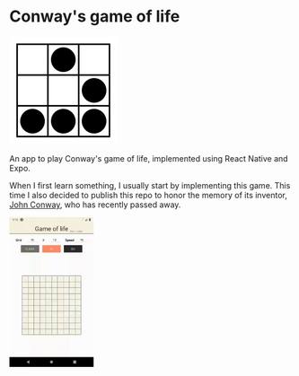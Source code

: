 # Conway's game of life

![Glider](/assets/icon.png)

An app to play Conway's game of life, implemented using React Native and Expo.

When I first learn something, I usually start by implementing this game. This time I also decided to publish this repo to honor the memory of its inventor, [John Conway](https://it.wikipedia.org/wiki/John_Conway), who has recently passed away.

<img alt="Glider in the game" src="/media/glider.gif" width="150">